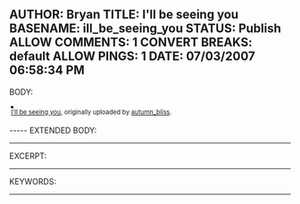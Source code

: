 AUTHOR: Bryan
TITLE: I'll be seeing you
BASENAME: ill_be_seeing_you
STATUS: Publish
ALLOW COMMENTS: 1
CONVERT BREAKS: __default__
ALLOW PINGS: 1
DATE: 07/03/2007 06:58:34 PM
-----
BODY:
<style type="text/css">
.flickr-photo { border: solid 2px #000000; }
.flickr-yourcomment { }
.flickr-frame { text-align: left; padding: 3px; }
.flickr-caption { font-size: 0.8em; margin-top: 0px; }
</style>

<div class="flickr-frame">
	<a href="http://www.flickr.com/photos/autumn_bliss/191974415/" title="photo sharing"><img src="http://farm1.static.flickr.com/55/191974415_c47a732f2c.jpg" class="flickr-photo" alt="" /></a>
<br />
	<span class="flickr-caption"><a href="http://www.flickr.com/photos/autumn_bliss/191974415/">I'll be seeing you</a>, originally uploaded by <a href="http://www.flickr.com/people/autumn_bliss/">autumn_bliss</a>.</span>
</div>
				
<p class="flickr-yourcomment">
	
</p>
-----
EXTENDED BODY:

-----
EXCERPT:

-----
KEYWORDS:

-----


